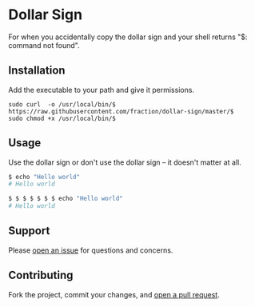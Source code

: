 Dollar Sign
=============================

For when you accidentally copy the dollar sign and your shell returns "$: command not found".

## Installation

Add the executable to your path and give it permissions.

```
sudo curl  -o /usr/local/bin/$ https://raw.githubusercontent.com/fraction/dollar-sign/master/$
sudo chmod +x /usr/local/bin/$
```

## Usage

Use the dollar sign or don't use the dollar sign – it doesn't matter at all.

```sh
$ echo "Hello world"
# Hello world

$ $ $ $ $ $ $ echo "Hello world"
# Hello world
```

## Support

Please [open an issue](https://github.com/fraction/dollar-sign/new) for questions and concerns.

## Contributing

Fork the project, commit your changes, and [open a pull request](https://github.com/fraction/dollar-sign/compare/).
